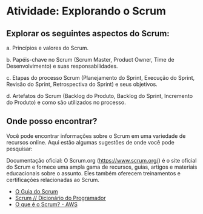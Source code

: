 # Atividade: Explorando o Scrum

## Explorar os seguintes aspectos do Scrum:

a. Princípios e valores do Scrum.

b. Papéis-chave no Scrum (Scrum Master, Product Owner, Time de Desenvolvimento) e suas responsabilidades.

c. Etapas do processo Scrum (Planejamento do Sprint, Execução do Sprint, Revisão do Sprint, Retrospectiva do Sprint) e seus objetivos.

d. Artefatos do Scrum (Backlog do Produto, Backlog do Sprint, Incremento do Produto) e como são utilizados no processo.

## Onde posso encontrar?

Você pode encontrar informações sobre o Scrum em uma variedade de recursos online. Aqui estão algumas sugestões de onde você pode pesquisar:

Documentação oficial: O Scrum.org (https://www.scrum.org/) é o site oficial do Scrum e fornece uma ampla gama de recursos, guias, artigos e materiais educacionais sobre o assunto. Eles também oferecem treinamentos e certificações relacionadas ao Scrum.

- [O Guia do Scrum](https://scrumguides.org/docs/scrumguide/v2020/2020-Scrum-Guide-Portuguese-European.pdf)
- [Scrum // Dicionário do Programador](https://www.youtube.com/watch?v=3aCww_1RnL0)
- [O que é o Scrum? - AWS](https://aws.amazon.com/pt/what-is/scrum/#:~:text=adotar%20o%20DevOps%3F-,O%20que%20%C3%A9%20o%20Scrum%3F,uma%20entrega%20eficiente%20de%20projetos.)